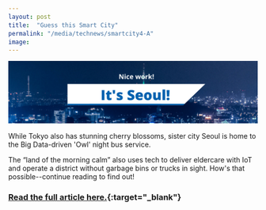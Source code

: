 ```yaml
---
layout: post
title:  "Guess this Smart City"
permalink: "/media/technews/smartcity4-A"
image: 
---
```


![Seoul](/images/technews/Seoul_correct.png)

While Tokyo also has stunning cherry blossoms, sister city Seoul is home to the Big Data-driven 'Owl' night bus service.

The “land of the morning calm” also uses tech to deliver eldercare with IoT and operate a district without garbage bins or trucks in sight. How's that possible--continue reading to find out!

### [Read the full article here.](https://www.tech.gov.sg/media/technews/smart-cities-around-the-world-seoul?utm_source=govtech&utm_medium=edm&utm_campaign=technews){:target="_blank"}
